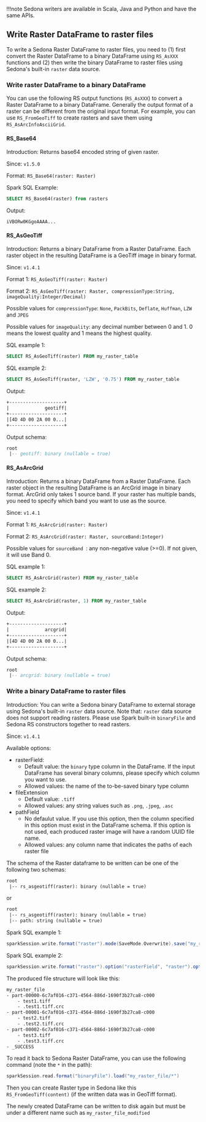 !!!note
	Sedona writers are available in Scala, Java and Python and have the same APIs.
	
## Write Raster DataFrame to raster files

To write a Sedona Raster DataFrame to raster files, you need to (1) first convert the Raster DataFrame to a binary DataFrame using `RS_AsXXX` functions and (2) then write the binary DataFrame to raster files using Sedona's built-in `raster` data source.

### Write raster DataFrame to a binary DataFrame

You can use the following RS output functions (`RS_AsXXX`) to convert a Raster DataFrame to a binary DataFrame. Generally the output format of a raster can be different from the original input format. For example, you can use `RS_FromGeoTiff` to create rasters and save them using `RS_AsArcInfoAsciiGrid`.

#### RS_Base64

Introduction: Returns base64 encoded string of given raster.

Since: `v1.5.0`

Format: `RS_Base64(raster: Raster)`

Spark SQL Example:

```sql
SELECT RS_Base64(raster) from rasters
```

Output:

```
iVBORw0KGgoAAAA...
```

#### RS_AsGeoTiff

Introduction: Returns a binary DataFrame from a Raster DataFrame. Each raster object in the resulting DataFrame is a GeoTiff image in binary format.

Since: `v1.4.1`

Format 1: `RS_AsGeoTiff(raster: Raster)`

Format 2: `RS_AsGeoTiff(raster: Raster, compressionType:String, imageQuality:Integer/Decimal)`

Possible values for `compressionType`: `None`, `PackBits`, `Deflate`, `Huffman`, `LZW` and `JPEG`

Possible values for `imageQuality`: any decimal number between 0 and 1. 0 means the lowest quality and 1 means the highest quality.

SQL example 1:

```sql
SELECT RS_AsGeoTiff(raster) FROM my_raster_table
```

SQL example 2:

```sql
SELECT RS_AsGeoTiff(raster, 'LZW', '0.75') FROM my_raster_table
```

Output:

```html
+--------------------+
|             geotiff|
+--------------------+
|[4D 4D 00 2A 00 0...|
+--------------------+
```

Output schema:

```sql
root
 |-- geotiff: binary (nullable = true)
```

#### RS_AsArcGrid

Introduction: Returns a binary DataFrame from a Raster DataFrame. Each raster object in the resulting DataFrame is an ArcGrid image in binary format. ArcGrid only takes 1 source band. If your raster has multiple bands, you need to specify which band you want to use as the source.

Since: `v1.4.1`

Format 1: `RS_AsArcGrid(raster: Raster)`

Format 2: `RS_AsArcGrid(raster: Raster, sourceBand:Integer)`

Possible values for `sourceBand `: any non-negative value (>=0). If not given, it will use Band 0.

SQL example 1:

```sql
SELECT RS_AsArcGrid(raster) FROM my_raster_table
```

SQL example 2:

```sql
SELECT RS_AsArcGrid(raster, 1) FROM my_raster_table
```

Output:

```html
+--------------------+
|             arcgrid|
+--------------------+
|[4D 4D 00 2A 00 0...|
+--------------------+
```

Output schema:

```sql
root
 |-- arcgrid: binary (nullable = true)
```

### Write a binary DataFrame to raster files

Introduction: You can write a Sedona binary DataFrame to external storage using Sedona's built-in `raster` data source. Note that: `raster` data source does not support reading rasters. Please use Spark built-in `binaryFile` and Sedona RS constructors together to read rasters.

Since: `v1.4.1`

Available options:

* rasterField:
	* Default value: the `binary` type column in the DataFrame. If the input DataFrame has several binary columns, please specify which column you want to use.
	* Allowed values: the name of the to-be-saved binary type column
* fileExtension
	* Default value: `.tiff`
	* Allowed values: any string values such as `.png`, `.jpeg`, `.asc`
* pathField
	* No defaulut value. If you use this option, then the column specified in this option must exist in the DataFrame schema. If this option is not used, each produced raster image will have a random UUID file name.
	* Allowed values: any column name that indicates the paths of each raster file

The schema of the Raster dataframe to be written can be one of the following two schemas:

```html
root
 |-- rs_asgeotiff(raster): binary (nullable = true)
```

or

```html
root
 |-- rs_asgeotiff(raster): binary (nullable = true)
 |-- path: string (nullable = true)
```

Spark SQL example 1:

```scala
sparkSession.write.format("raster").mode(SaveMode.Overwrite).save("my_raster_file")
```

Spark SQL example 2:

```scala
sparkSession.write.format("raster").option("rasterField", "raster").option("pathField", "path").option("fileExtension", ".tiff").mode(SaveMode.Overwrite).save("my_raster_file")
```

The produced file structure will look like this:

```html
my_raster_file
- part-00000-6c7af016-c371-4564-886d-1690f3b27ca8-c000
	- test1.tiff
	- .test1.tiff.crc
- part-00001-6c7af016-c371-4564-886d-1690f3b27ca8-c000
	- test2.tiff
	- .test2.tiff.crc
- part-00002-6c7af016-c371-4564-886d-1690f3b27ca8-c000
	- test3.tiff
	- .test3.tiff.crc
- _SUCCESS
```

To read it back to Sedona Raster DataFrame, you can use the following command (note the `*` in the path):

```scala
sparkSession.read.format("binaryFile").load("my_raster_file/*")
```

Then you can create Raster type in Sedona like this `RS_FromGeoTiff(content)` (if the written data was in GeoTiff format).

The newly created DataFrame can be written to disk again but must be under a different name such as `my_raster_file_modified`
